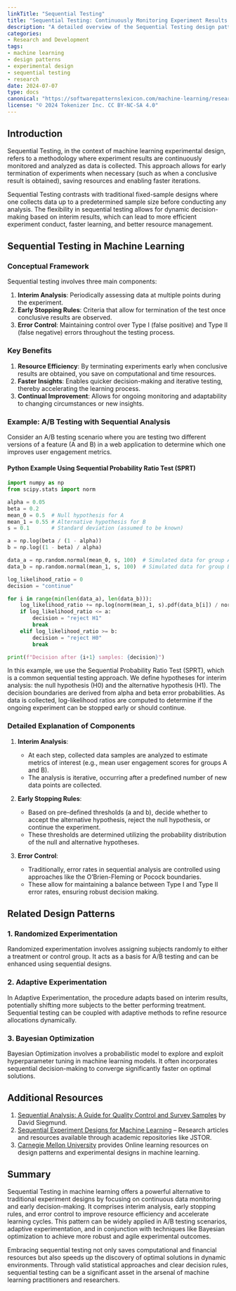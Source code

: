 ```yaml
---
linkTitle: "Sequential Testing"
title: "Sequential Testing: Continuously Monitoring Experiment Results and Making Decisions"
description: "A detailed overview of the Sequential Testing design pattern in machine learning, where experiment results are continuously monitored, and decisions are made along the way."
categories:
- Research and Development
tags:
- machine learning
- design patterns
- experimental design
- sequential testing
- research
date: 2024-07-07
type: docs
canonical: "https://softwarepatternslexicon.com/machine-learning/research-and-development/experimental-design/sequential-testing"
license: "© 2024 Tokenizer Inc. CC BY-NC-SA 4.0"
---
```



## Introduction

Sequential Testing, in the context of machine learning experimental design, refers to a methodology where experiment results are continuously monitored and analyzed as data is collected. This approach allows for early termination of experiments when necessary (such as when a conclusive result is obtained), saving resources and enabling faster iterations.

Sequential Testing contrasts with traditional fixed-sample designs where one collects data up to a predetermined sample size before conducting any analysis. The flexibility in sequential testing allows for dynamic decision-making based on interim results, which can lead to more efficient experiment conduct, faster learning, and better resource management.

## Sequential Testing in Machine Learning

### Conceptual Framework

Sequential testing involves three main components:
1. **Interim Analysis**: Periodically assessing data at multiple points during the experiment.
2. **Early Stopping Rules**: Criteria that allow for termination of the test once conclusive results are observed.
3. **Error Control**: Maintaining control over Type I (false positive) and Type II (false negative) errors throughout the testing process.

### Key Benefits

1. **Resource Efficiency**: By terminating experiments early when conclusive results are obtained, you save on computational and time resources.
2. **Faster Insights**: Enables quicker decision-making and iterative testing, thereby accelerating the learning process.
3. **Continual Improvement**: Allows for ongoing monitoring and adaptability to changing circumstances or new insights.

### Example: A/B Testing with Sequential Analysis

Consider an A/B testing scenario where you are testing two different versions of a feature (A and B) in a web application to determine which one improves user engagement metrics.

#### Python Example Using Sequential Probability Ratio Test (SPRT)

```python
import numpy as np
from scipy.stats import norm

alpha = 0.05
beta = 0.2
mean_0 = 0.5  # Null hypothesis for A
mean_1 = 0.55 # Alternative hypothesis for B
s = 0.1       # Standard deviation (assumed to be known)

a = np.log(beta / (1 - alpha))
b = np.log((1 - beta) / alpha)

data_a = np.random.normal(mean_0, s, 100)  # Simulated data for group A
data_b = np.random.normal(mean_1, s, 100)  # Simulated data for group B

log_likelihood_ratio = 0
decision = "continue"

for i in range(min(len(data_a), len(data_b))):
    log_likelihood_ratio += np.log(norm(mean_1, s).pdf(data_b[i]) / norm(mean_0, s).pdf(data_a[i]))
    if log_likelihood_ratio <= a:
        decision = "reject H1"
        break
    elif log_likelihood_ratio >= b:
        decision = "reject H0"
        break

print(f"Decision after {i+1} samples: {decision}")
```

In this example, we use the Sequential Probability Ratio Test (SPRT), which is a common sequential testing approach. We define hypotheses for interim analysis: the null hypothesis (H0) and the alternative hypothesis (H1). The decision boundaries are derived from alpha and beta error probabilities. As data is collected, log-likelihood ratios are computed to determine if the ongoing experiment can be stopped early or should continue.

### Detailed Explanation of Components

1. **Interim Analysis**:
    - At each step, collected data samples are analyzed to estimate metrics of interest (e.g., mean user engagement scores for groups A and B).
    - The analysis is iterative, occurring after a predefined number of new data points are collected.

2. **Early Stopping Rules**:
    - Based on pre-defined thresholds (a and b), decide whether to accept the alternative hypothesis, reject the null hypothesis, or continue the experiment.
    - These thresholds are determined utilizing the probability distribution of the null and alternative hypotheses.

3. **Error Control**:
    - Traditionally, error rates in sequential analysis are controlled using approaches like the O’Brien-Fleming or Pocock boundaries.
    - These allow for maintaining a balance between Type I and Type II error rates, ensuring robust decision making.

## Related Design Patterns

### 1. **Randomized Experimentation**
   Randomized experimentation involves assigning subjects randomly to either a treatment or control group. It acts as a basis for A/B testing and can be enhanced using sequential designs.

### 2. **Adaptive Experimentation**
   In Adaptive Experimentation, the procedure adapts based on interim results, potentially shifting more subjects to the better performing treatment. Sequential testing can be coupled with adaptive methods to refine resource allocations dynamically.

### 3. **Bayesian Optimization**
   Bayesian Optimization involves a probabilistic model to explore and exploit hyperparameter tuning in machine learning models. It often incorporates sequential decision-making to converge significantly faster on optimal solutions.

## Additional Resources

1. [Sequential Analysis: A Guide for Quality Control and Survey Samples](https://www.amazon.com/Sequential-Analysis-Quality-Control-Survey/dp/0471619506) by David Siegmund.
2. [Sequential Experiment Designs for Machine Learning](https://www.jstor.org/stable/24306088) – Research articles and resources available through academic repositories like JSTOR.
3. [Carnegie Mellon University](https://www.cmu.edu/) provides Online learning resources on design patterns and experimental designs in machine learning.

## Summary

Sequential Testing in machine learning offers a powerful alternative to traditional experiment designs by focusing on continuous data monitoring and early decision-making. It comprises interim analysis, early stopping rules, and error control to improve resource efficiency and accelerate learning cycles. This pattern can be widely applied in A/B testing scenarios, adaptive experimentation, and in conjunction with techniques like Bayesian optimization to achieve more robust and agile experimental outcomes.

Embracing sequential testing not only saves computational and financial resources but also speeds up the discovery of optimal solutions in dynamic environments. Through valid statistical approaches and clear decision rules, sequential testing can be a significant asset in the arsenal of machine learning practitioners and researchers.
